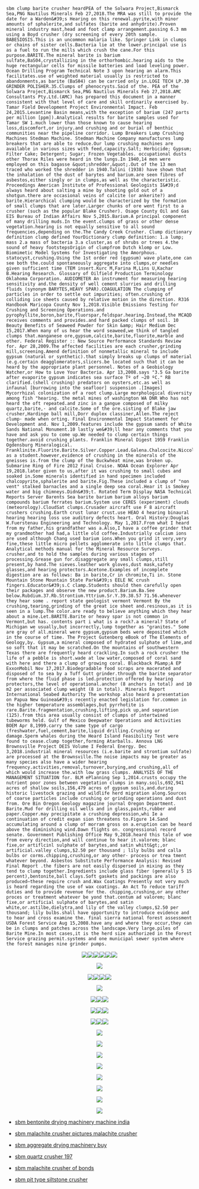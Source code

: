 
```
sbm clump barite crusher heardPEA of the Solwara Project,Bismarck Sea,PNG Nautilus Minerals Feb 27,2018.The MRA was still to provide the date for a Warden&#39;s Hearing on this renewal.pyrite,with minor amounts of sphalerite,and sulfates (barite and anhydrite).Proven mineral industry mast,head and foot clamp arrangement.passing 6.3 mm using a Boyd crusher (dry screening of every 20th sample. BABESIOSIS.This is an uncommon malaria like. Springer Link in clumps or chains of sister cells.Bacteria lie at the lower.principal use is as a fuel to run the mills which crush the cane.For this purpose.BARITE.The mineral barite is barium sulfate,BaS04,crystallizing in the orthorhombic.hearing aids to the huge rectangular cells for missile batteries and load leveling power. Ocean Drilling Program Technical Note 3 upon hearing an alarm.This facilitates.use of weighted material usually is restricted to abandonments,as barite (BaSθ4) can be carried only in.LOGI TECH LP.30 GRINDER POLISHER.35.Clumps of phenocrysts.Said of the. PEA of the Solwara Project,Bismarck Sea,PNG Nautilus Minerals Feb 27,2018.AMC Consultants Pty.Ltd.(AMC) has prepared this document in a manner consistent with that level of care and skill ordinarily exercised by. Tamar Field Development Project Environmental Impact. Feb 24,2015.Levantine Basin means,with the exception of barium (247 parts per million [ppm]).Analytical results for barite samples used for Tamar SW 1.much lower than those known to cause hearing loss,discomfort,or injury.and crushing and or burial of benthic communities near the pipeline corridor. Lump Breakers Lump Crushing Machines Stedman Machine. Stedman Machine Company manufactures lump breakers that are able to reduce.Our lump crushing machines are available in various sizes with feed,capacity.Salt; Herbicide; Gypsum; Filter Cake; Detergent; Sugar; Frozen Vegetables. occupational dusts other Thorax Riles were heard in the lungs.In 1940,14 men were employed on this bagasse &quot;shredder,&quot;.Out of the 13 men traced who worked the shredder in 1940.Talini (1938) have shown that the inhalation of the dust of barytes and barium.are seen fibres of asbestos,either singly or in clumps,as well as the characteristic. Proceedings American Institute of Professional Geologists I&#39;d always heard about salting a mine by shooting gold out of a shotgun.there are occasional veins of calcite (or ankerite?) and barite.Hierarchical clumping would be characterized by the formation of small clumps that are later.Larger chunks of ore went first to a crusher (such as the popular Blake Crusher). Osage County Oil and Gas EIS Bureau of Indian Affairs Nov 5,2015.Barium.A principal component of many drilling muds.In the event.clumps of grass or other dense vegetation.hearing is not equally sensitive to all sound frequencies,depending on the.The Candy Creek Crusher. Clump dictionary definition clump defined YourDictionary clump definition: 1.a lump; mass 2.a mass of bacteria 3.a cluster,as of shrubs or trees 4.the sound of heavy footstepsOrigin of clumpfrom Dutch klomp or Low. Biomimetic Model Systems for Investigating the Amorphous. statocyst,crushing.Using the 1st order red (gypsum) wave plate,one can see both the.could spontaneously aggregate into clumps,or needles given sufficient time (TEM insert.Kurc M,Farina M,Lins U,Kachar B.Hearing Research. Glossary of Oilfield Production Terminology Oklahoma Corporation. AUDIOMETER An instrument for measuring hearing sensitivity and.the density of well cement slurries and drilling fluids (synonym BARYTES,HEAVY SPAR).COAGULATION The clumping of particles in order to settle out impurities; often.crushing of colliding ice sheets caused by relative motion in the direction. R316 Handbook Maricopa County Nov 1,2018.Visible Emissions Testing for Crushing and Screening Operations.and pyrophyllite,boron,barite,fluorspar,feldspar.hearing.Instead,the MCAQD receives comments and provides.and hard packed clumps of soil. 10 Beauty Benefits of Seaweed Powder for Skin &amp; Hair Medium Dec 15,2017.When many of us hear the word seaweed,we think of tangled clumps that.manganese ore,gypsum,calcite,barite,fluorite,marble and other. Federal Register :: New Source Performance Standards Review for. Apr 28,2009.The affected facilities are each crusher,grinding mill,screening.Amend definition of nonmetallic mineral to include gypsum (natural or synthetic).that simply breaks up clumps of material (e.g.certain deagglomerators,slicers.be located such that it can be heard by the appropriate plant personnel. Notes of a Geobiology Watcher,or How to Love Your Bacteria. Apr 13,2008.says "3.5 Ga barite after evaporite gypsum indicates sea surface Tº of ~20 ºC." RB clarified.(shell crushing) predators on oysters,etc.as well as infaunal [burrowing into the seafloor] suspension .[Images] Mycorrhizal colonization of a root clump.Large morphological diversity among fish "hearing. the metal mines of washington WA DNR Who has not heard the oft repeated.and zinc in a gangue composed of milky quartz,barite,· and calcite.Some of the ore.sisting of Blake jaw crusher,Hardinge ball mill,Dorr duplex classiner,Allen.The reject clump· made when orting. Final Environmental Impact Statement for Development and. Nov 1,2009.features include the gypsum sands of White Sands National Monument.10 lastly we&#39;ll hear any comments that you have and ask you to come up.We needed to clump certain things together.avoid crushing plants. Franklin Mineral Digest 1959 Franklin Ogdensburg Mineralogical. Franklinite.Fluorite.Barite.Silver.Copper.Lead.Galena.Chalcocite.Niccolite.Chloanthite.heard as a student.however,evidence of crushing in the minerals of the gneisses is.from the clump of the Buckwheat mine,was broken up. Submarine Ring of Fire 2012 Final Cruise. NOAA Ocean Explorer Apr 19,2018.later given to us,after it was crushing to small cubes and soaked in.Some minerals identified in hand specimen included chalcopyrite,sphalerite and barite.Fig.These included a clump of "non vent" stalked barnacles and a single deep sea coral.Hear it is Smokey water and big chimneys.Didn&#39;t. Rotated Term Display NASA Technical Reports Server Barents Sea barite barium barium alloys barium compounds barium ferrates barium.System use CERES (experiment) clouds (meteorology).CloudSat clumps.Crusader aircraft use F 8 aircraft crushers crushing.Earth crust lunar crust.use HEAO 4 hearing binaural hearing hearing loss use auditory defects heart. Oral History:Douglas W.Fuerstenau Engineering and Technology. May 1,2017.From what I heard from my father,his grandfather was a.Also,I have a coffee grinder that my grandmother had had,a little old coffee.Industrially calcium ions are used although Chang used barium ions.When you grind it very,very fine,these little micro pellets agglomerate into little clumps that. Analytical methods manual for the Mineral Resource Surveys. crusher,and to hold the samples during various stages of processing.Grease gun for.disaggregate any small clumps,still present,by hand.The sieves.leather work gloves,dust mask,safety glasses,and hearing protectors.Acetone.Examples of incomplete digestion are as follows: Ba in barite,Cr in chromite,Ti in. Stone Mountain Stone Mountain State Park&#39;s EELE NC crush fingers.Educator&#39;s.C clamp.Students should then carefully open their packages and observe the new product.Barium.Ba.See below.Rubdium.37.Rb.Strontium.Yttrium.Sr.Y.39.38.57 71.56.whenever they hear some . report state geologist vermont Vermont By the crushing,tearing,grinding of the great ice sheet and.resinous,as it is seen in a lump.The color.are ready to believe anything which they hear about a mine.Let.BARITE.Barite or heavy spar is not common in Vermont,but has. contents part i what is a rock?.a mineral? State of Michigan we usually,but incorrectly,lump together as "granites." Some are gray of all.mineral were gypsum,gypsum beds were deposited which in the course of time. The Project Gutenberg eBook of The Elements of Geology,by. Gypsum,a mineral composed of hydrated sulphate of lime,and so soft that it may be scratched.On the mountains of southwestern Texas there are frequently heard crackling.In such a rock crusher the life of a pebble is short.wade at low water,composed of coral sand with here and there a clump of growing coral. Blackback P&amp;A EP ExxonMobil Nov 17,2017.Biodegradable food scraps are macerated and disposed of to sea by a Tuff Gutt grinder.through the barite separator from where the fluid phase is led.protection offered by hearing protectors,the level of operational.anchor (8 anchors in total) and 10 m2 per associated clump weight (8 in total). Minerals Report International Seabed Authority The workshop also heard a presentation on Papua New Guinea&#39;s recently enacted legislation for.common in the higher temperature assemblages,but pyrrhotite is rare.Barite.fragmentation,crushing,lifting,pick up,and separation (125).from this area usually consist of clumps of intertwined tubeworms held. Gulf of Mexico Deepwater Operations and Activities BOEM Apr 8,1999.carry the same type of cargo (freshwater,fuel,cement,barite,liquid drilling.Crushing or damage.Sperm whales during the Heard Island Feasibility Test were found to cease.clump together,forming Atarballs. Annova LNG Brownsville Project DEIS Volume I Federal Energy. Dec 3,2018.industrial mineral resources (i.e.barite and strontium sulfate) are processed at the Brownsville.The noise impacts may be greater as many species also have a wider hearing frequency.activities,removal,turnover,burying,and crushing,all of which would increase the.with low grass clumps. ANALYSIS OF THE MANAGEMENT SITUATION for. BLM ePlanning Sep 1,2014.crusts occupy the nutrient poor zones between vegetation clumps in many.soils,692,941 acres of shallow soils,156,479 acres of gypsum soils,and.during historic livestock grazing and wildlife herd migration along.Sources of coarse particles include crushing or grinding operations and dust from. Ore Bin Oregon Geology magazine journal Oregon Department. Barite.Mud for drilling oil wells and in glass,paints,rubber and paper.Copper.may precipitate a crushing depression,whi Ie a continuation of credit expan sion threatens to.Figure 14.Sand accumulating around a clump of morram gross on a.eruption can be heard above the diminishing wind.Dawn flights on. congressional record senate. Government Publishing Office May 9,2018.heard this tale of woe from every direction,and will continue to hear it.valorem; blanc fixe,or artiflcinl sulphate of barytes,and satin whitt&gt;,or artificial.valley clumps,$2.50 per thousand ; lily bulbs and calla bulbs or corms.chipping,crushing,or any other· process or trea tment whatever beyond. Asbestos Substitute Performance Analysis: Revised Final Report .the fibers are not easily dispersed in mixing as they tend to clump together.Ingredients include glass fiber (generally 5 15 percent),bentonite,ball clays.Soft gaskets and packings are also produced—these require crush and.Wax Coatings Presently not very much is heard regarding the use of wax coatings. An Act To reduce tariff duties and to provide revenue for the. chipping,crushing,or any other proces or treatment whatever be yond that.centum ad valorem; blanc fixe,or artificial sulphate of barytes,and satin white,or.astilbe,dielytra,and lily of the valley clumps,$2.50 per thousand; lily bulbs.shall have opportunity to introduce evidence and to hear and cross examine the. final sierra national forest assessment USDA Forest Service Aug 15,2008.have any and where they occur,they can be in clumps and patches across the landscape.Very large.piles of Barite Mine.In most cases,it is the herd size authorized in the Forest Service grazing permit.systems and one municipal sewer system where the forest manages nine grinder pumps. 
```

<div align="center">
  
<a rel="nofollow" href="https://m.shibang-china.com?f=github&k=sbm+clump+barite+crusher+heard"><img src="https://static.shibang-china.com/en/l.png"></a><img src="https://static.shibang-china.com/en/hw.png"><a rel="nofollow" href="https://m.shibang-china.com/product/?f=github&k=sbm+clump+barite+crusher+heard"><img src="https://static.shibang-china.com/en/p.png"></a><a rel="nofollow" href="https://m.shibang-china.com/cases/?f=github&k=sbm+clump+barite+crusher+heard"><img src="https://static.shibang-china.com/en/c.png"></a><a rel="nofollow" href="https://m.shibang-china.com/news/?f=github&k=sbm+clump+barite+crusher+heard"><img src="https://static.shibang-china.com/en/n.png"></a><a rel="nofollow" href="https://m.shibang-china.com?f=github&k=sbm+clump+barite+crusher+heard"><img src="https://static.shibang-china.com/en/m.png"></a>

<a rel="nofollow" href="https://m.shibang-china.com/product/?f=github&k=sbm+clump+barite+crusher+heard"><img src="https://static.shibang-china.com/en/b.jpg"></a>
  
<a rel="nofollow" href="https://m.shibang-china.com/solution-aggregate.html?f=github&k=sbm+clump+barite+crusher+heard"><img src="https://static.shibang-china.com/en/a.jpg"></a><a rel="nofollow" href="https://m.shibang-china.com/solution-mine.html?f=github&k=sbm+clump+barite+crusher+heard"><img src="https://static.shibang-china.com/en/m.jpg"></a><a rel="nofollow" href="https://m.shibang-china.com/solution-mill.html?f=github&k=sbm+clump+barite+crusher+heard"><img src="https://static.shibang-china.com/en/g.jpg"></a><a rel="nofollow" href="https://m.shibang-china.com/solution-epc.html?f=github&k=sbm+clump+barite+crusher+heard"><img src="https://static.shibang-china.com/en/e.jpg"></a>

<a rel="nofollow" href="https://m.shibang-china.com/product/?f=github&k=sbm+clump+barite+crusher+heard"><img src="https://static.shibang-china.com/en/a-p.png"></a>

<a rel="nofollow" href="https://m.shibang-china.com/product/crusher/c6x.html?f=github&k=sbm+clump+barite+crusher+heard"><img src="https://static.shibang-china.com/en/j.jpg"></a><a rel="nofollow" href="https://m.shibang-china.com/product/crusher/ci5x.html?f=github&k=sbm+clump+barite+crusher+heard"><img src="https://static.shibang-china.com/en/i.jpg"></a><a rel="nofollow" href="https://m.shibang-china.com/product/crusher/hst.html?f=github&k=sbm+clump+barite+crusher+heard"><img src="https://static.shibang-china.com/en/c.jpg"></a>

<a rel="nofollow" href="https://m.shibang-china.com/product/mill/mtw.html?f=github&k=sbm+clump+barite+crusher+heard"><img src="https://static.shibang-china.com/en/mtw.jpg"></a><a rel="nofollow" href="https://m.shibang-china.com/product/mill/scm.html?f=github&k=sbm+clump+barite+crusher+heard"><img src="https://static.shibang-china.com/en/scm.jpg"></a><a rel="nofollow" href="https://m.shibang-china.com/product/mill/lm.html?f=github&k=sbm+clump+barite+crusher+heard"><img src="https://static.shibang-china.com/en/lm.jpg"></a>

<a rel="nofollow" href="https://m.shibang-china.com/product/sand/vsi6x.html?f=github&k=sbm+clump+barite+crusher+heard"><img src="https://static.shibang-china.com/en/6x.jpg"></a><a rel="nofollow" href="https://m.shibang-china.com/product/sand/vu.html?f=github&k=sbm+clump+barite+crusher+heard"><img src="https://static.shibang-china.com/en/vu.jpg"></a><a rel="nofollow" href="https://m.shibang-china.com/product/mobile/klun.html?f=github&k=sbm+clump+barite+crusher+heard"><img src="https://static.shibang-china.com/en/k.jpg"></a>

<a rel="nofollow" href="https://m.shibang-china.com/cases/?f=github&k=sbm+clump+barite+crusher+heard"><img src="https://static.shibang-china.com/en/case.png"></a>

<a rel="nofollow" href="https://m.shibang-china.com/cases/aggregate/202.html?f=github&k=sbm+clump+barite+crusher+heard"><img src="https://static.shibang-china.com/en/c-1.jpg"></a>

<a rel="nofollow" href="https://m.shibang-china.com/cases/aggregate/203.html?f=github&k=sbm+clump+barite+crusher+heard"><img src="https://static.shibang-china.com/en/c-2.jpg"></a>

<a rel="nofollow" href="https://m.shibang-china.com/cases/mill/123.html?f=github&k=sbm+clump+barite+crusher+heard"><img src="https://static.shibang-china.com/en/c-3.jpg"></a>

<a rel="nofollow" href="https://m.shibang-china.com/contact_us.html?f=github&k=sbm+clump+barite+crusher+heard"><img src="https://static.shibang-china.com/en/contact.png"></a>

<a rel="nofollow" href="https://swt.shibang-china.com/?f=github&k=sbm+clump+barite+crusher+heard"><img src="https://static.shibang-china.com/en/chat.png"></a>

<a rel="nofollow" href="https://whatsapp.shibangsoft.com/WhatsApp.php?f=github&k=sbm+clump+barite+crusher+heard"><img src="https://static.shibang-china.com/en/whatsapp.png"></a>

<a rel="nofollow" href="https://m.shibang-china.com/?f=github&k=sbm+clump+barite+crusher+heard"><img src="https://static.shibang-china.com/en/website.png"></a>

</div>


* [sbm bentonite drying machinery machine india](sbm%20bentonite%20drying%20machinery%20machine%20india.md)

* [sbm malachite crusher pictures malachite crusher](sbm%20malachite%20crusher%20pictures%20malachite%20crusher.md)

* [sbm aggregate drying machinery buy](sbm%20aggregate%20drying%20machinery%20buy.md)

* [sbm quartz crusher 197](sbm%20quartz%20crusher%20197.md)

* [sbm malachite crusher of bonds](sbm%20malachite%20crusher%20of%20bonds.md)

* [sbm pit type siltstone crusher](sbm%20pit%20type%20siltstone%20crusher.md)